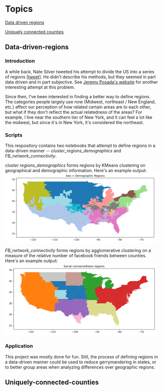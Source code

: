 # Topics

[Data driven regions](#Data-driven-regions)

[Uniquely connected counties](#Uniquely-connected-counties)

## Data-driven-regions

### Introduction

A while back, Nate Silver tweeted his attempt to divide the US into a series of regions [[tweet]](https://twitter.com/NateSilver538/status/1199686800752726025?s=20&t=9HRz_7h-jve4Esk7mMoKjQ). He didn't describe his methods, but they seemed in part data driven and in part subjective. See [Jeremy Posada's website](https://jeremyposadas.org/regions/) for another interesting attempt at this problem.

Since then, I've been interested in finding a better way to define regions. The categories people largely use now (Midwest, northeast / New England, etc.) affect our perception of how related certain areas are to each other, but what if they don't reflect the actual relatedness of the areas? For example, I live near the southern tier of New York, and it can feel a lot like the midwest, but since it's in New York, it's considered the northeast. 

### Scripts

This respository contains two notebooks that attempt to define regions in a data-driven manner -- *cluster_regions_demographics* and *FB_network_connectivity*.

*cluster regions_demographics* forms regions by KMeans clustering on geographical and demographic information. Here's an example output: 
![Algorithm schema](./images/geo_demo_100.png)

*FB_network_connectivity* forms regions by agglomerative clustering on a measure of the relative number of facebook friends between counties. Here's an example output:
![Algorithm schema](./images/sci.png)

### Application

This project was mostly done for fun. Still, the process of defining regions in a data-driven manner could be used to reduce gerrymandering in states, or to better group areas when analyzing differences over geographic regions.

## Uniquely-connected-counties